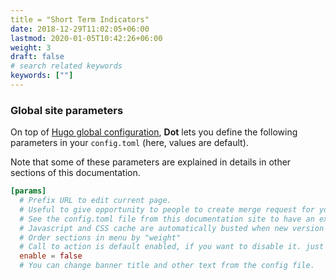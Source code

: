 ```yaml
---
title = "Short Term Indicators"
date: 2018-12-29T11:02:05+06:00
lastmod: 2020-01-05T10:42:26+06:00
weight: 3
draft: false
# search related keywords
keywords: [""]
---
```


### Global site parameters

On top of [Hugo global configuration](https://gohugo.io/overview/configuration/), **Dot** lets you define the following parameters in your `config.toml` (here, values are default).

Note that some of these parameters are explained in details in other sections of this documentation.

```toml
[params]
  # Prefix URL to edit current page. 
  # Useful to give opportunity to people to create merge request for your doc.
  # See the config.toml file from this documentation site to have an example.
  # Javascript and CSS cache are automatically busted when new version of site is generated. 
  # Order sections in menu by "weight"
  # Call to action is default enabled, if you want to disable it. just change the 
  enable = false
  # You can change banner title and other text from the config file.
```
